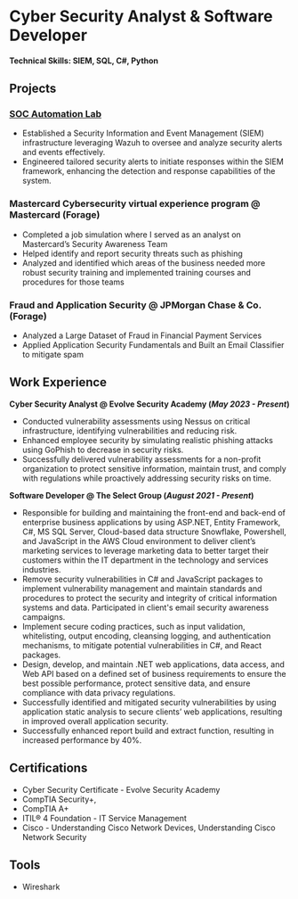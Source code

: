 # Cyber Security Analyst & Software Developer

#### Technical Skills: SIEM, SQL, C#, Python

## Projects
### <a href="https://github.com/Young-Jung/SOC-Automation-Lab">SOC Automation Lab</a>

- Established a Security Information and Event Management (SIEM) infrastructure leveraging Wazuh to oversee and analyze security alerts and events effectively.
- Engineered tailored security alerts to initiate responses within the SIEM framework, enhancing the detection and response capabilities of the system.

### Mastercard Cybersecurity virtual experience program @ Mastercard (Forage)
- Completed a job simulation where I served as an analyst on Mastercard’s Security Awareness Team 
- Helped identify and report security threats such as phishing 
- Analyzed and identified which areas of the business needed more robust security training and implemented training courses and procedures for those teams

### Fraud and Application Security @ JPMorgan Chase & Co. (Forage)
- Analyzed a Large Dataset of Fraud in Financial Payment Services
- Applied Application Security Fundamentals and Built an Email Classifier to mitigate spam

## Work Experience
**Cyber Security Analyst @ Evolve Security Academy (_May 2023 - Present_)**
- Conducted vulnerability assessments using Nessus on critical infrastructure, identifying vulnerabilities and reducing risk.
- Enhanced employee security by simulating realistic phishing attacks using GoPhish to decrease in security risks.
- Successfully delivered vulnerability assessments for a non-profit organization to protect sensitive information, maintain trust, and comply with regulations while proactively addressing security risks on time.

**Software Developer @ The Select Group (_August 2021 - Present_)**
- Responsible for building and maintaining the front-end and back-end of enterprise business applications by using ASP.NET, Entity Framework, C#, MS SQL Server, Cloud-based data structure Snowflake, Powershell, and JavaScript in the AWS Cloud environment to deliver client’s marketing services to leverage marketing data to better target their customers within the IT department in the technology and services industries.
- Remove security vulnerabilities in C# and JavaScript packages to implement vulnerability management and maintain standards and procedures to protect the security and integrity of critical information systems and data. Participated in client's email security awareness campaigns.
- Implement secure coding practices, such as input validation, whitelisting, output encoding, cleansing logging, and authentication mechanisms, to mitigate potential vulnerabilities in C#, and React packages.
- Design, develop, and maintain .NET web applications, data access, and Web API based on a defined set of business requirements to ensure the best possible performance, protect sensitive data, and ensure compliance with data privacy regulations.
- Successfully identified and mitigated security vulnerabilities by using application static analysis to secure clients’ web applications, resulting in improved overall application security.
- Successfully enhanced report build and extract function, resulting in increased performance by 40%.

## Certifications
- Cyber Security Certificate - Evolve Security Academy
- CompTIA Security+, 
- CompTIA A+
- ITIL® 4 Foundation - IT Service Management
- Cisco - Understanding Cisco Network Devices, Understanding Cisco Network Security

## Tools
- Wireshark
